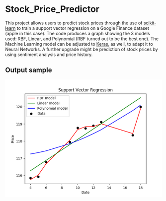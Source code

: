 # Stock_Price_Predictor
This project allows users to predict stock prices through the use of [scikit-learn](https://scikit-learn.org/stable/) to train a support vector regression on a Google Finance dataset (apple in this case). The code produces a graph showing the 3 models used: RBF, Linear, and Polynomial (RBF turned out to be the best one). The Machine Learning model can be adjusted to [Keras](https://keras.io/), as well, to adapt it to Neural Networks. A further upgrade might be prediction of stock prices by using sentiment analysis and price history. 

## Output sample
![Output Example](./Output.png)
